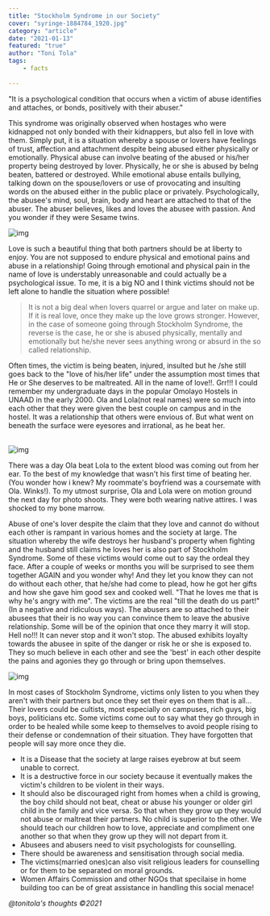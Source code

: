 ```yaml
---
title: "Stockholm Syndrome in our Society"
cover: "syringe-1884784_1920.jpg"
category: "article"
date: "2021-01-13"
featured: "true"
author: "Toni Tola"
tags:
    - facts
    
---
```


"It is a psychological condition that occurs when a victim of abuse identifies and attaches, or bonds, positively with their abuser." 

This syndrome was originally observed when hostages who were kidnapped not only bonded with their kidnappers, but also fell in love with them.
Simply put, it is a situation whereby a spouse or lovers have feelings of trust, affection and attachment despite being abused either physically or emotionally.
Physical abuse can involve beating of the abused or his/her property being destroyed by lover.
Physically, he or she is abused by beIng beaten, battered or destroyed. 
While emotional abuse entails bullying, talking down on the spouse/lovers or use of provocating and insulting words on the abused either in the public place or privately.
Psychologically, the abusee's mind, soul, brain, body and heart are attached to that of the abuser. The abuser believes, likes and loves the abusee with passion. And you wonder if they were Sesame twins.

![img](https://imgur.com/JNi2WiE.jpg)

Love is such a beautiful thing that both partners should be at liberty to enjoy. You are not supposed to endure physical and emotional pains and abuse in a relationship! 
Going through emotional and physical pain in the name of love is understably unreasonable and could actually be a psychological issue. To me, it is a big NO and I think victims should not be left alone to handle the situation where possible!
<blockquote>It is not a big deal when lovers quarrel or argue and later on make up. If it is real love, once they make up the love grows stronger. However, in the case of someone going through Stockholm Syndrome, the reverse is the case, he or she is abused physically, mentally and emotionally but he/she never sees anything wrong or absurd in the so called relationship.</blockquote> 
Often times, the victim is being beaten, injured, insulted but he /she still goes back to the "love of his/her life" under the assumption most times that He or She deserves to be maltreated. All in the name of love!!. Grr!!!
I could remember my undergraduate days in the popular Omolayo Hostels in UNAAD in the early 2000. Ola and Lola(not real names) were so much into each other that they were given the best couple on campus and in the hostel. It was a relationship that others were envious of. But what went on beneath the surface were eyesores and irrational, as he beat her.

<br> ![img](https://imgur.com/vq1oOh6.jpg)

There was a day Ola beat Lola to the extent blood was coming out from her ear. 
To the best of my  knowledge that wasn't his first time of beating her. (You wonder how i knew? My roommate's boyfriend was a coursemate with Ola. Winks!). 
To my utmost surprise, Ola and Lola were on motion ground the next day for photo shoots. They were both wearing native attires. I was shocked to my bone marrow.

Abuse of one's lover despite the claim that they love and cannot do without each other is rampant in various homes and the society at large. The situation whereby the wife destroys her husband's property when fighting and the husband still claims he loves her is also part of Stockholm Syndrome. Some of these victims would come out to say the ordeal they face. After a couple of weeks or months you will be surprised to see them together AGAIN and you wonder why! And they let you know they can not do without each other, that he/she had come to plead, how he got her gifts and how she gave him good sex and cooked well. "That he loves me that is why he's angry with me". The victims are the real "till the death do us part!" (In a negative and ridiculous ways).
The abusers are so attached to their abusees that their is no way you can convince them to leave the abusive relationship. Some will be of the opinion that once they marry it will stop. Hell no!!! It can never stop and it won't stop.
The abused exhibits loyalty towards the abusee in spite of the danger or risk he or she is exposed to. They so much believe in each other and see the 'best' in each other despite the pains and agonies they go through or bring upon themselves.

![img](https://imgur.com/qp9l5rZ.jpg)

In  most cases of Stockholm Syndrome, victims  only listen to you when they aren't with their partners but once they set their eyes on them that is all... Their lovers could be cultists, most especially on campuses, rich guys, big boys, politicians etc.
Some victims come out to say what they go through in order to be healed while some keep to themselves to avoid people rising to their defense or  condemnation of their situation. They have forgotten that people will say more once they die.
- It is a Disease that the society at large raises eyebrow at but seem unable to correct.
- It is a destructive force in our society because it eventually makes the victim's children to be violent in their ways.
- It should also be discouraged right from homes when a child is growing, the boy child should not beat, cheat or abuse his younger or older girl child in the family and vice versa. So that when they grow up they would not abuse or maltreat their partners. No child is superior to the other. We should teach our children how to love, appreciate and compliment one another so that when they grow up they will not depart from it.
- Abusees and abusers need to visit  psychologists for counselling.
- There should be awareness and sensitisation through social media.
- The victims(married ones)can also visit  religious leaders for counselling or for them to be separated on moral grounds.
- Women Affairs Commission and other NGOs that specilaise in home building too can be of great assistance in handling this social menace!

*@tonitola's thoughts ©2021*
